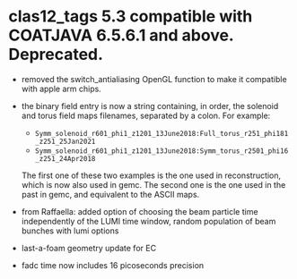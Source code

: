 # clas12_tags 5.3 compatible with COATJAVA 6.5.6.1 and above. Deprecated.

- removed the switch_antialiasing OpenGL function to make it compatible with apple arm chips.
- the binary field entry is now a string containing, in order, the solenoid and torus field maps filenames, separated
by a colon. For example: 
  - `Symm_solenoid_r601_phi1_z1201_13June2018:Full_torus_r251_phi181_z251_25Jan2021`
  - `Symm_solenoid_r601_phi1_z1201_13June2018:Symm_torus_r2501_phi16_z251_24Apr2018`

  The first one of these two examples is the one used in reconstruction, which is now also used in gemc. 
  The second one is the one used in the past in gemc, and equivalent to the ASCII maps.  

- from Raffaella: added option of choosing the beam particle time independently of the LUMI time window, 
  random population of beam bunches with lumi options
- last-a-foam geometry update for EC
- fadc time now includes 16 picoseconds precision


<br>
   